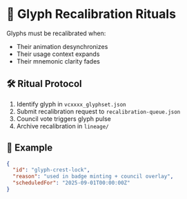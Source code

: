 # 🔮 Glyph Recalibration Rituals

Glyphs must be recalibrated when:

- Their animation desynchronizes
- Their usage context expands
- Their mnemonic clarity fades

## 🛠️ Ritual Protocol

1. Identify glyph in `vcxxxx_glyphset.json`
2. Submit recalibration request to `recalibration-queue.json`
3. Council vote triggers glyph pulse
4. Archive recalibration in `lineage/`

## 🧙 Example

```json
{
  "id": "glyph-crest-lock",
  "reason": "used in badge minting + council overlay",
  "scheduledFor": "2025-09-01T00:00:00Z"
}

